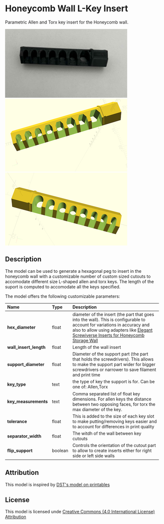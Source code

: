 # Honeycomb Wall L-Key Insert

Parametric Allen and Torx key insert for the Honeycomb wall.

![Allen peg](images/allen_peg.jpeg)
![Allen Insert](images/allen_insert.png)
![Torx insert](images/torx_insert.png)

## Description

The model can be used to generate a hexagonal peg to insert in the honeycomb wall with a customizable number of custom sized cutouts to accomodate different size L-shaped allen and torx keys. The length of the suport is computed to accomodate all the keys specified.

The model offers the following customizable parameters:

| Name | Type | Description |
| :--- | :--- | :---------  |
| **hex_diameter** | float | diameter of the insert (the part that goes into the wall). This is configurable to account for variations in accuracy and also to allow using adapters like [Elegant Screwiverse Inserts for Honeycomb Storage Wall](https://www.printables.com/model/845539-elegant-screwiverse-inserts-for-honeycomb-storage) |
| **wall_insert_length** | float | Length of the wall insert |
| **support_diameter** | float | Diameter of the support part (the part that holds the screwdrivers). This allows to make the support part wider for bigger screwdrivers or narrower to save filament and print time |
| **key_type** | text | the type of key the support is for. Can be one of: Allen,Torx
| **key_measurements** | text | Comma separated list of float key dimensions. For allen keys the distance between two opposing faces, for torx the max diameter of the key. |
| **tolerance** | float | This is added to the size of each key slot to make putting/removing keys easier and to account for differences in print quality |
| **separator_width** | float | The witdh of the wall between key cutouts |
| **flip_support** | boolean | Controls the orientation of the cutout part to allow to create inserts either for right side or left side walls |

## Attribution

This model is inspired by [DST's model on printables](https://www.printables.com/model/461822-allen-key-pegs-and-nozzle-needle-for-honeycomb-sto)

## License

This model is licensed unde [Creative Commons (4.0 International License) Attribution](http://creativecommons.org/licenses/by/4.0/)